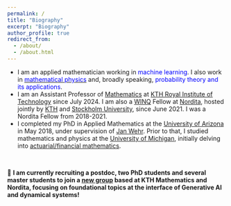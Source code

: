 ```yaml
---
permalink: /
title: "Biography"
excerpt: "Biography"
author_profile: true
redirect_from: 
  - /about/
  - /about.html
---
```


- I am an applied mathematician working in <font color="blue">machine learning</font>. I also work in [<font color="blue">mathematical physics</font>](https://ncatlab.org/nlab/show/mathematical+physics) and, broadly speaking, <font color="blue">probability theory and its applications</font>.  <br> 
- I am an Assistant Professor of <a href="https://www.kth.se/profile/shlim?l=en">Mathematics</a> at <a href="https://www.kth.se/en">KTH Royal Institute of Technology</a> since July 2024. I am also a <a href="https://winq.se/">WINQ</a> Fellow at <a href="https://www.nordita.org/">Nordita</a>, hosted jointly by <a href="https://www.kth.se/en">KTH</a> and <a href="https://www.su.se/">Stockholm University</a>, since June 2021. I was a Nordita Fellow from 2018-2021. <br>
- I completed my PhD in Applied Mathematics at the <a href="https://www.arizona.edu/">University of Arizona</a> in May 2018, under supervision of <a href="https://www.math.arizona.edu/people/wehr">Jan Wehr</a>. Prior to that, I studied mathematics and physics at the <a href="https://umich.edu/">University of Michigan</a>, initially delving into [actuarial/financial mathematics](https://www.soa.org/).  <br>
<br>

🚨 **I am currently recruiting a postdoc, two PhD students and several master students to join a [new group](https://shoelim.github.io/dynamai/) based at KTH Mathematics and Nordita, focusing on foundational topics at the interface of Generative AI and dynamical systems!**



 









